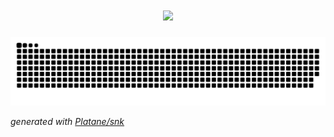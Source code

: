 <h1 align="center">
  <a href="https://anzhiy.cn/">
    <img src="https://readme-typing-svg.herokuapp.com?font=stxingkai&weight=600&size=40&color=00C7F7&lines=天空黑暗到一定程度，星辰就会熠熠生辉。——比尔德;console.log(%22Hello%EF%BC%8Cworld%22)">
  </a>
</h1>
<picture>
  <source media="(prefers-color-scheme: dark)" srcset="https://raw.githubusercontent.com/britneyks/britneyks/output/github-contribution-grid-snake-dark.svg">
  <source media="(prefers-color-scheme: light)" srcset="https://raw.githubusercontent.com/britneyks/britneyks/output/github-contribution-grid-snake.svg">
  <img alt="github contribution grid snake animation" src="https://raw.githubusercontent.com/britneyks/britneyks/output/github-contribution-grid-snake.svg">
</picture>

  
_generated with [Platane/snk](https://github.com/Platane/snk)_
